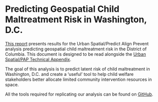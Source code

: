# Predicting Geospatial Child Maltreatment Risk in Washington, D.C.

[This report]() presents results for the Urban Spatial/Predict Align Prevent analysis predicting geospatial child maltreatment risk in the District of Columbia. This document is designed to be read alongside the [Urban Spatial/PAP Technical Appendix](https://urbanspatial.github.io/UrbanSpatial_PAP_TechAppendix/).

The goal of this analysis is to predict latent risk of child maltreatment in Washington, D.C. and create a ‘useful’ tool to help child welfare stakeholders better allocate limited community intervention resources in space.

All the tools required for replicating our analysis can be found on [GitHub](https://github.com/urbanSpatial/spatialML_package).
